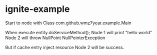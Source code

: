 # ignite-example

Start to node with Class com.github.wmz7year.example.Main

When execute entity.doServiceMethod();
Node 1 will print "hello world"
Node 2 will throw NullPoint NullPointerException

But if cache entry inject resource Node 2 will be success.
